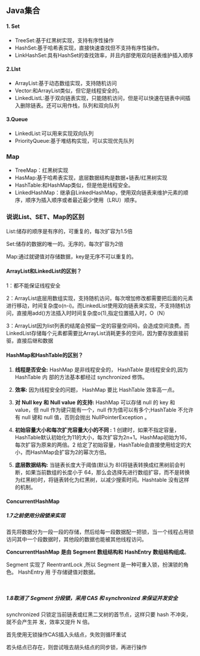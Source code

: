 

## Java集合



#### 1. Set

- TreeSet:基于红黑树实现，支持有序性操作
- HashSet:基于哈希表实现，直接快速查找但不支持有序性操作。
- LinkHashSet:具有HashSet的查找效率，并且内部使用双向链表维护插入顺序



#### 2.LIst

- ArrayList:基于动态数组实现，支持随机访问
- Vector:和ArrayList类似，但它是线程安全的。
- LinkedListL:基于双向链表实现，只能随机访问，但是可以快速在链表中间插入删除链表。还可以用作栈，队列和双向队列

#### 3.Queue

- LinkedList:可以用来实现双向队列
- PriorityQueue:基于堆结构实现，可以实现优先队列



### Map

- TreeMap：红黑树实现
- HasMap:基于哈希表实现，底层数据结构是数据+链表/红黑树实现
- HashTable:和HashMap类似，但是他是线程安全。
- LinkedHashMap：继承自LinkedHashMap，使用双向链表来维护元素的顺序，顺序为插入顺序或者最近最少使用（LRU）顺序。



### 说说List、SET、Map的区别

List:储存的顺序是有序的，可重复的，每次扩容为1.5倍

Set:储存的数据的唯一的。无序的，每次扩容为2倍

Map:通过就键值对存储数据，key是无序不可以重复的。



#### ArrayList和LinkedList的区别？

1：都不能保证线程安全

2：ArrayList底层用数组实现，支持随机访问，每次增加修改都需要把后面的元素进行移动，时间复杂度o(n-i)。而LinkedList使用双向链表来实现，不支持随机访问，直接用add()方法插入时时间复杂度o(1),指定位置插入时，O（N）

3：ArrayList因为list列表的结尾会预留一定的容量空间吗，会造成空间浪费。而LinkedList存储每个元素都需要比ArrayList消耗更多的空间，因为要存放直接前驱，直接后继和数据



#### HashMap和HashTable的区别？

1. **线程是否安全:** HashMap 是非线程安全的， HashTable 是线程安全的,因为 HashTable 内 部的方法基本都经过 synchronized 修饰。

2. **效率:** 因为线程安全的问题， HashMap 要比 HashTable 效率高一点。

3. **对** **Null key** **和** **Null value** **的支持:** HashMap 可以存储 null 的 key 和 value，但 null 作为键只能有一个，null 作为值可以有多个;HashTable 不允许有 null 键和 null 值，否则会抛出 NullPointerException 。

4. **初始容量大小和每次扩充容量大小的不同 :** 1 创建时，如果不指定容量，HashTable默认初始化为11的大小，每次扩容为2n+1。HashMap初始为16，每次扩容为原来的两倍。2 给定了初始容量，HashTable会直接使用给定的大小，而HashMap会扩容为2的幂次方倍。
5. **底层数据结构:** 当链表⻓度大于阈值(默认为 8)(将链表转换成红黑树前会判断，如果当前数组的⻓度小于 64，那么会选择先进行数组扩容，而不是转换为红黑树)时，将链表转化为红黑树，以减少搜索时间。Hashtable 没有这样的机制。

#### **ConcurrentHashMap**

##### 1.7之前使用分段锁来实现

首先将数据分为一段一段的存储，然后给每一段数据配一把锁，当一个线程占用锁访问其中一个段数据时，其他段的数据也能被其他线程访问。

**ConcurrentHashMap** **是由** **Segment** **数组结构和** **HashEntry** **数组结构组成**。

Segment 实现了 ReentrantLock ,所以 Segment 是一种可重入锁，扮演锁的⻆色。 HashEntry 用 于存储键值对数据。

​     

#####  1.8取消了 Segment 分段锁，采用 CAS 和 synchronized 来保证并发安全

synchronized 只锁定当前链表或红黑二叉树的首节点，这样只要 hash 不冲突，就不会产生并 发，效率又提升 N 倍。

首先使用无锁操作CAS插入头结点，失败则循环重试

若头结点已存在，则尝试哦去胡头结点的同步锁，再进行操作 

